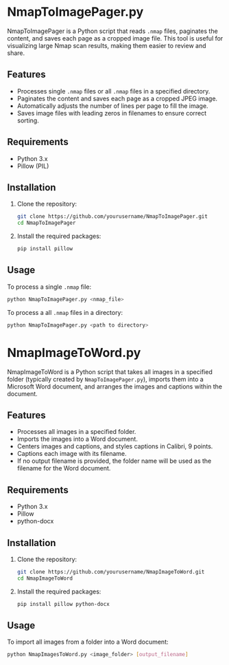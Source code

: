 # NmapToImagePager.py

NmapToImagePager is a Python script that reads `.nmap` files, paginates the content, and saves each page as a cropped image file. This tool is useful for visualizing large Nmap scan results, making them easier to review and share.

## Features

- Processes single `.nmap` files or all `.nmap` files in a specified directory.
- Paginates the content and saves each page as a cropped JPEG image.
- Automatically adjusts the number of lines per page to fill the image.
- Saves image files with leading zeros in filenames to ensure correct sorting.

## Requirements

- Python 3.x
- Pillow (PIL)

## Installation

1. Clone the repository:
    ```bash
    git clone https://github.com/yourusername/NmapToImagePager.git
    cd NmapToImagePager
    ```

2. Install the required packages:
    ```bash
    pip install pillow
    ```

## Usage

To process a single `.nmap` file:
```bash
python NmapToImagePager.py <nmap_file>
```

To process a all `.nmap` files in a directory:
```bash
python NmapToImagePager.py <path to directory>
```


    
# NmapImageToWord.py

NmapImageToWord is a Python script that takes all images in a specified folder (typically created by `NmapToImagePager.py`), imports them into a Microsoft Word document, and arranges the images and captions within the document.

## Features

- Processes all images in a specified folder.
- Imports the images into a Word document.
- Centers images and captions, and styles captions in Calibri, 9 points.
- Captions each image with its filename.
- If no output filename is provided, the folder name will be used as the filename for the Word document.

## Requirements

- Python 3.x
- Pillow
- python-docx

## Installation

1. Clone the repository:
    ```bash
    git clone https://github.com/yourusername/NmapImageToWord.git
    cd NmapImageToWord
    ```

2. Install the required packages:
    ```bash
    pip install pillow python-docx
    ```

## Usage

To import all images from a folder into a Word document:
```bash
python NmapImagesToWord.py <image_folder> [output_filename]
```
